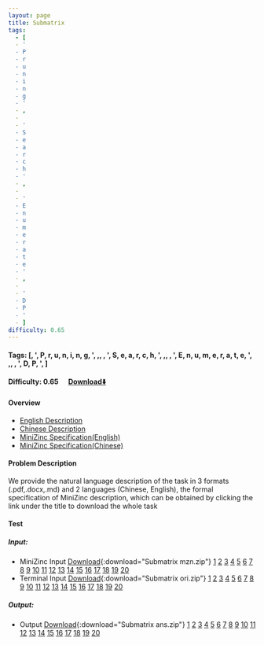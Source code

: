 ```yaml
---
layout: page
title: Submatrix
tags:
  - [
  - '
  - P
  - r
  - u
  - n
  - i
  - n
  - g
  - '
  - ,
  -  
  - '
  - S
  - e
  - a
  - r
  - c
  - h
  - '
  - ,
  -  
  - '
  - E
  - n
  - u
  - m
  - e
  - r
  - a
  - t
  - e
  - '
  - ,
  -  
  - '
  - D
  - P
  - '
  - ]
difficulty: 0.65
---
```


#### Tags: [, ', P, r, u, n, i, n, g, ', ,,  , ', S, e, a, r, c, h, ', ,,  , ', E, n, u, m, e, r, a, t, e, ', ,,  , ', D, P, ', ]
#### Difficulty: 0.65 &nbsp;&nbsp;&nbsp;&nbsp; [Download⬇️](../../dataset/Submatrix.zip)
#### Overview
- [English Description](../../dataset/Submatrix/task_e.pdf)
- [Chinese Description](../../dataset/Submatrix/task_c.pdf)
- [MiniZinc Specification(English)](../../dataset/Submatrix/task_e_mzn.txt)
- [MiniZinc Specification(Chinese)](../../dataset/Submatrix/task_c_mzn.txt)

#### Problem Description
We provide the natural language description of the task in 3 formats (.pdf,.docx,.md) and 2 languages (Chinese, English), the formal specification of MiniZinc description, which can be obtained by clicking the link under the title to download the whole task
#### Test
##### Input:
- MiniZinc Input [Download](../../dataset/Submatrix/tests/mzn_form.zip){:download="Submatrix mzn.zip"} [1](../../dataset/Submatrix/tests/mzn_form/1_dzn.txt) [2](../../dataset/Submatrix/tests/mzn_form/2_dzn.txt) [3](../../dataset/Submatrix/tests/mzn_form/3_dzn.txt) [4](../../dataset/Submatrix/tests/mzn_form/4_dzn.txt) [5](../../dataset/Submatrix/tests/mzn_form/5_dzn.txt) [6](../../dataset/Submatrix/tests/mzn_form/6_dzn.txt) [7](../../dataset/Submatrix/tests/mzn_form/7_dzn.txt) [8](../../dataset/Submatrix/tests/mzn_form/8_dzn.txt) [9](../../dataset/Submatrix/tests/mzn_form/9_dzn.txt) [10](../../dataset/Submatrix/tests/mzn_form/10_dzn.txt) [11](../../dataset/Submatrix/tests/mzn_form/11_dzn.txt) [12](../../dataset/Submatrix/tests/mzn_form/12_dzn.txt) [13](../../dataset/Submatrix/tests/mzn_form/13_dzn.txt) [14](../../dataset/Submatrix/tests/mzn_form/14_dzn.txt) [15](../../dataset/Submatrix/tests/mzn_form/15_dzn.txt) [16](../../dataset/Submatrix/tests/mzn_form/16_dzn.txt) [17](../../dataset/Submatrix/tests/mzn_form/17_dzn.txt) [18](../../dataset/Submatrix/tests/mzn_form/18_dzn.txt) [19](../../dataset/Submatrix/tests/mzn_form/19_dzn.txt) [20](../../dataset/Submatrix/tests/mzn_form/20_dzn.txt) 
- Terminal Input [Download](../../dataset/Submatrix/tests/origin_form.zip){:download="Submatrix ori.zip"} [1](../../dataset/Submatrix/tests/origin_form/1.in) [2](../../dataset/Submatrix/tests/origin_form/2.in) [3](../../dataset/Submatrix/tests/origin_form/3.in) [4](../../dataset/Submatrix/tests/origin_form/4.in) [5](../../dataset/Submatrix/tests/origin_form/5.in) [6](../../dataset/Submatrix/tests/origin_form/6.in) [7](../../dataset/Submatrix/tests/origin_form/7.in) [8](../../dataset/Submatrix/tests/origin_form/8.in) [9](../../dataset/Submatrix/tests/origin_form/9.in) [10](../../dataset/Submatrix/tests/origin_form/10.in) [11](../../dataset/Submatrix/tests/origin_form/11.in) [12](../../dataset/Submatrix/tests/origin_form/12.in) [13](../../dataset/Submatrix/tests/origin_form/13.in) [14](../../dataset/Submatrix/tests/origin_form/14.in) [15](../../dataset/Submatrix/tests/origin_form/15.in) [16](../../dataset/Submatrix/tests/origin_form/16.in) [17](../../dataset/Submatrix/tests/origin_form/17.in) [18](../../dataset/Submatrix/tests/origin_form/18.in) [19](../../dataset/Submatrix/tests/origin_form/19.in) [20](../../dataset/Submatrix/tests/origin_form/20.in) 

##### Output:
- Output [Download](../../dataset/Submatrix/tests/ans.zip){:download="Submatrix ans.zip"} [1](../../dataset/Submatrix/tests/ans/1_out.txt) [2](../../dataset/Submatrix/tests/ans/2_out.txt) [3](../../dataset/Submatrix/tests/ans/3_out.txt) [4](../../dataset/Submatrix/tests/ans/4_out.txt) [5](../../dataset/Submatrix/tests/ans/5_out.txt) [6](../../dataset/Submatrix/tests/ans/6_out.txt) [7](../../dataset/Submatrix/tests/ans/7_out.txt) [8](../../dataset/Submatrix/tests/ans/8_out.txt) [9](../../dataset/Submatrix/tests/ans/9_out.txt) [10](../../dataset/Submatrix/tests/ans/10_out.txt) [11](../../dataset/Submatrix/tests/ans/11_out.txt) [12](../../dataset/Submatrix/tests/ans/12_out.txt) [13](../../dataset/Submatrix/tests/ans/13_out.txt) [14](../../dataset/Submatrix/tests/ans/14_out.txt) [15](../../dataset/Submatrix/tests/ans/15_out.txt) [16](../../dataset/Submatrix/tests/ans/16_out.txt) [17](../../dataset/Submatrix/tests/ans/17_out.txt) [18](../../dataset/Submatrix/tests/ans/18_out.txt) [19](../../dataset/Submatrix/tests/ans/19_out.txt) [20](../../dataset/Submatrix/tests/ans/20_out.txt) 

